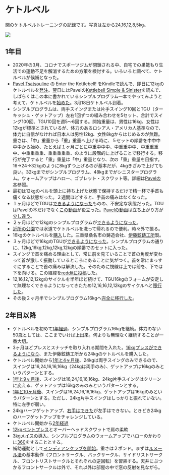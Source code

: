 # ケトルベル
[関](https://github.com/sekika)のケトルベルトレーニングの記録です。写真は左から24,16,12,8,5kg。

<img src="https://pbs.twimg.com/profile_banners/3842711/1643460988/600x200">

## 1年目
- 2020年の3月、コロナでスポーツジムが閉鎖される中、自宅での巣篭もり生活での運動不足を解消するための方策を検討する。いろいろと調べて、ケトルベルが候補となった。
- [Pavel Tsatsouline](https://en.wikipedia.org/wiki/Pavel_Tsatsouline) の Enter the Kettlebell! をKindleで読んで、即日に12kgのケトルベルを[発注](https://twitter.com/seki/status/1352957472625975297)。翌日にはPavelの[Kettlebell Simple & Sinister](https://www.amazon.co.jp/gp/product/B07ZQKWMKR)を読んで、しばらくはこの本に書かれているシンプルプログラム一本でやってみようと考えて、ケトルベルを[始めた](https://twitter.com/seki/status/1243158979431153664)。3月18日ケトルベル到着。
- シンプルプログラムは、両手スイングまたは片手スイング10回とTGU（ターキッシュ・ゲットアップ）左右1回ずつの組み合わせを5セット、合計でスイング100回、TGU10回を週5〜6回する。開始重量は、男性は16kg、女性は12kgが標準とされているが、体力のあるロシア人・アメリカ人基準なので、体力に自信がなければ日本人は男性12kg、女性8kgからはじめるのが無難。重さは、「中」重量から「重」重量へ上げる時に、５セットの順番を中中中中中から始め、たとえば１ヶ月ごとに中重中中中、中重重中中、中重重重中、中重重重重、重重重重重、のように段階的に上げることで移行する。移行が完了すると「重」重量は「中」重量となり、次の「重」重量を目指す。16→24→32kgのように8kgずつ上げるのが基本だが、4kgきざみで上げても良い。32kgまでがシンプルプログラム、48kgまでがシニスタープログラム。ウォームアップはハロー、ゴブレット・スクワット等。詳細は[Pavelの本](https://www.amazon.co.jp/gp/product/B07ZQKWMKR)参照。
- 最初は12kgのベルを頭上に持ち上げた状態で保持するだけで精一杯で手首も痛くなる状態だった。２週間ほどすると、手首の痛みはなくなった。
- １ヶ月ほどでTGUは[できるようになった](https://twitter.com/seki/status/1253634681028767745)ものの、不安定な状態だった。TGUはPavelの本だけでなく[この動画](https://youtu.be/NpRbsl6A7ys)が役立った。[Pavelの動画](https://www.youtube.com/watch?v=cKx8xE8jJZs)は立ち上がり方が[少し違う](https://twitter.com/seki/status/1254028848791826437)。
- ２ヶ月ほどで12kgのシンプルプログラムが[できるようになった](https://twitter.com/seki/status/1259775785809764354)。
- [近所の公園](https://twitter.com/seki/status/1266666080744820742)では水道でケトルベルを洗って帰れるので便利。時々外で振る。
- 16kgのケトルベルを[購入](https://twitter.com/seki/status/1265545766849916929)した。三重県桑名市の鋳造会社、[伊藤鉉鋳工所](https://twitter.com/hskettlebell)製。
- ３ヶ月ほどで16kgのTGUが[できるようになった](https://twitter.com/seki/status/1275362620313198592)。シンプルプログラムの通りに、12kg,16kg,12kg,12kg,12kgの順番でのセットに入った。
- スイングで首を痛める理由として、常に前を見ていることで首の角度が変わって首が激しく振動しているところにあることに気がつく。首を常にまっすぐにすることで首の痛みは解決した。そのために視線は上では前を、下では下を向ける。この経緯を[redditに投稿](https://www.reddit.com/r/kettlebell/comments/ifp2a8/keep_your_neck_straight_in_swing/)した。
- 12,16,12,12,12kgのサイクルを半年ほど続けて、TGU16kgのフォームが安定して無理なくできるようになってきたため12,16,16,12,12kgのサイクルへと[移行した](https://twitter.com/seki/status/1338460387847487488)。
- その後２ヶ月半でシンプルプログラム16kgへ[完全に移行した](https://twitter.com/seki/status/1366350945542578177)。

## 2年目以降
- ケトルベルを初めて[1年経過](https://twitter.com/seki/status/1372546398177009664)、シンプルプログラム16kgを継続。体力のない50歳としては、ここまでいけば上出来。何よりも無理なく継続することが一番大切。
- 3ヶ月ほどプレスとスナッチを取り入れる期間を入れた。[16kgプレスができるようになり](https://twitter.com/seki/status/1388058377444499456)、また伊藤鉉鋳工所から24kgのケトルベルを購入した。
- ケトルベル開始から[1年と4ヶ月後](https://twitter.com/seki/status/1412040664452239362)、24kgは両手スイングのみできるので、スイングは16,24,16,16,16kg（24kgは両手のみ）、ゲットアップは16kgのみというパターンとする。
- [1年と9ヶ月後](https://twitter.com/seki/status/1470332165485641730)、スイングは16,24,16,16,16kg、24kg片手スイングはクリーンに変える、ゲットアップは16kgのみのみというパターンとする。
- [1年と10ヶ月後](https://twitter.com/seki/status/1485550532731506689)、スイングは16,24,16,16,16kg、ゲットアップは16kgのみというパターンとする。ただし、24kg片手スイングはしっかりと振れていない。特に左手が弱い。
- 24kgハーフゲットアップ、[右手はできた](https://twitter.com/seki/status/1504449051218960394)が左手はできない。ときどき24kgのハーフゲットアップをチャレンジしている。
- ケトルベル開始から[2年経過](https://twitter.com/seki/status/1504765385232764935)
- [12kgベントプレス](https://twitter.com/seki/status/1504999931483852802)とオーバーヘッドスクワットで肩の柔軟
- [3kgメイスの導入](https://twitter.com/seki/status/1546441520949374976)、シンプルプログラムのウォームアップでハローのかわりに[360](https://youtu.be/5UYSyKXGmk0)をすることとする。
- 補助運動として[インディアンクラブを開始](https://twitter.com/seki/status/1551128186045734914)。重さは２ポンド。まずは[ルメール法](indian.md)の基本動作（フロントサークル、バックサークル、サイドリストサークル、フロントリストサークルとそれぞれの逆回転）を習熟する。天井にぶつかるフロントサークルは外で、それ以外は部屋の中で窓の反射を見ながら。
